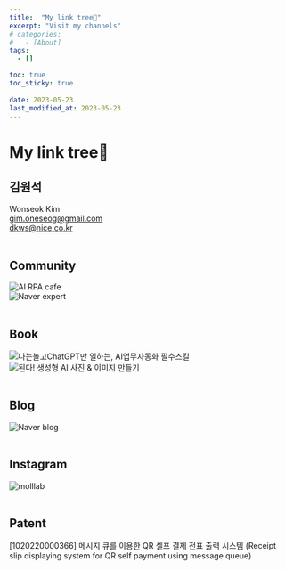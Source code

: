 ```yaml
---
title:  "My link tree🌳"
excerpt: "Visit my channels"
# categories:
#   - [About]
tags:
  - []

toc: true
toc_sticky: true
 
date: 2023-05-23
last_modified_at: 2023-05-23
---
```

# My link tree🌳
## 김원석
Wonseok Kim<br>
gim.oneseog@gmail.com<br>
dkws@nice.co.kr<br>
<br>

## Community
![AI RPA cafe](https://cafe.naver.com/aiwork1)<br>
![Naver expert](https://kin.naver.com/profile/index.naver?u=XKrF7DNhlSDme7A0Fc6tV%2FA6XwtTI9ge%2F0X7kZ59hr8%3D)<br>
<br>

## Book
![나는놀고ChatGPT만 일하는, AI업무자동화 필수스킬](https://kmong.com/self-marketing/451841/j1B4ccog92)<br>
![된다! 생성형 AI 사진 & 이미지 만들기](https://www.yes24.com/Product/Goods/122896147)<br>
<br>

## Blog
![Naver blog](https://blog.naver.com/indday)<br>
<br>

## Instagram
![molllab](https://www.instagram.com/molllab/)<br>
<br>

## Patent
[1020220000366] 메시지 큐를 이용한 QR 셀프 결제 전표 출력 시스템 (Receipt slip displaying system for QR self payment using message queue)